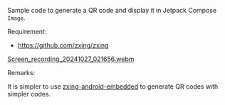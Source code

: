 Sample code to generate a QR code and display it in Jetpack Compose `Image`.

Requirement:

- https://github.com/zxing/zxing

[Screen_recording_20241027_021656.webm](https://github.com/user-attachments/assets/e61c9504-8d6a-4cf6-b7fe-c4955f6a4205)

Remarks:

It is simpler to use [zxing-android-embedded](https://github.com/journeyapps/zxing-android-embedded) to generate QR codes with simpler codes.
